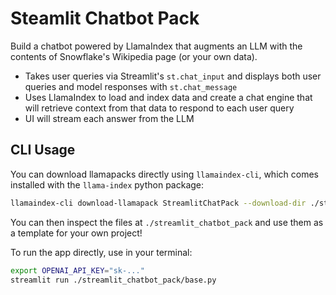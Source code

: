 # Steamlit Chatbot Pack

Build a chatbot powered by LlamaIndex that augments an LLM with the contents of Snowflake's Wikipedia page (or your own data).

- Takes user queries via Streamlit's `st.chat_input` and displays both user queries and model responses with `st.chat_message`
- Uses LlamaIndex to load and index data and create a chat engine that will retrieve context from that data to respond to each user query
- UI will stream each answer from the LLM

## CLI Usage

You can download llamapacks directly using `llamaindex-cli`, which comes installed with the `llama-index` python package:

```bash
llamaindex-cli download-llamapack StreamlitChatPack --download-dir ./streamlit_chatbot_pack
```

You can then inspect the files at `./streamlit_chatbot_pack` and use them as a template for your own project!

To run the app directly, use in your terminal:

```bash
export OPENAI_API_KEY="sk-..."
streamlit run ./streamlit_chatbot_pack/base.py
```
